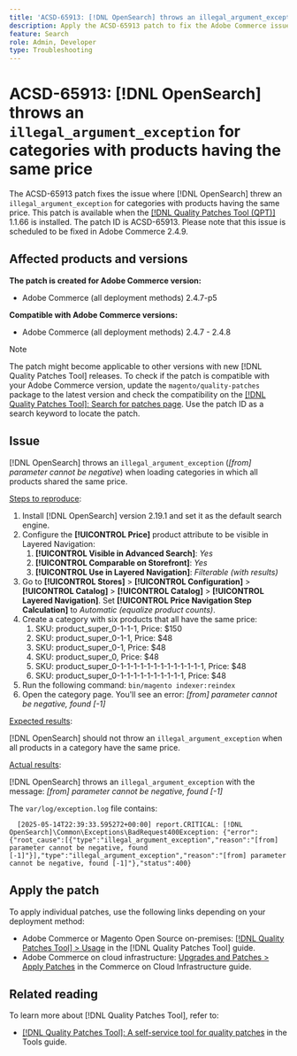 ```yaml
---
title: 'ACSD-65913: [!DNL OpenSearch] throws an illegal_argument_exception for categories with products having the same price'
description: Apply the ACSD-65913 patch to fix the Adobe Commerce issue where [!DNL Opensearch] is throwing an illegal_argument_exception ("[from] parameter cannot be negative") on the categories containing all products with the same price.
feature: Search
role: Admin, Developer
type: Troubleshooting
---
```


# ACSD-65913: [!DNL OpenSearch] throws an `illegal_argument_exception` for categories with products having the same price

The ACSD-65913 patch fixes the issue where [!DNL OpenSearch] threw an `illegal_argument_exception` for categories with products having the same price. This patch is available when the [[!DNL Quality Patches Tool (QPT)]](/help/tools/quality-patches-tool/quality-patches-tool-to-self-serve-quality-patches.md) 1.1.66 is installed. The patch ID is ACSD-65913. Please note that this issue is scheduled to be fixed in Adobe Commerce 2.4.9.

## Affected products and versions

**The patch is created for Adobe Commerce version:**

* Adobe Commerce (all deployment methods) 2.4.7-p5

**Compatible with Adobe Commerce versions:**

* Adobe Commerce (all deployment methods) 2.4.7 - 2.4.8

>[!NOTE]
>
>The patch might become applicable to other versions with new [!DNL Quality Patches Tool] releases. To check if the patch is compatible with your Adobe Commerce version, update the `magento/quality-patches` package to the latest version and check the compatibility on the [[!DNL Quality Patches Tool]: Search for patches page](https://experienceleague.adobe.com/tools/commerce-quality-patches/index.html). Use the patch ID as a search keyword to locate the patch.

## Issue

[!DNL OpenSearch] throws an `illegal_argument_exception` (*[from] parameter cannot be negative*) when loading categories in which all products shared the same price.

<u>Steps to reproduce</u>:

1. Install [!DNL OpenSearch] version 2.19.1 and set it as the default search engine.
1. Configure the **[!UICONTROL Price]** product attribute to be visible in Layered Navigation:
    1. **[!UICONTROL Visible in Advanced Search]**: *Yes*
    1. **[!UICONTROL Comparable on Storefront]**: *Yes*
    1. **[!UICONTROL Use in Layered Navigation]**: *Filterable (with results)*
1. Go to **[!UICONTROL Stores]** > **[!UICONTROL Configuration]** > **[!UICONTROL Catalog]** > **[!UICONTROL Catalog]** > **[!UICONTROL Layered Navigation]**. Set **[!UICONTROL Price Navigation Step Calculation]** to *Automatic (equalize product counts)*.
1. Create a category with six products that all have the same price:
    1. SKU: product_super_0-1-1-1, Price: $150
    1. SKU: product_super_0-1-1, Price: $48
    1. SKU: product_super_0-1, Price: $48
    1. SKU: product_super_0, Price: $48
    1. SKU: product_super_0-1-1-1-1-1-1-1-1-1-1-1-1-1, Price: $48
    1. SKU: product_super_0-1-1-1-1-1-1-1-1-1-1, Price: $48
1. Run the following command:
    `bin/magento indexer:reindex`
1. Open the category page. You'll see an error:
    *[from] parameter cannot be negative, found [-1]*

<u>Expected results</u>:

[!DNL OpenSearch] should not throw an `illegal_argument_exception` when all products in a category have the same price.

<u>Actual results</u>:

[!DNL OpenSearch] throws an `illegal_argument_exception` with the message:
    *[from] parameter cannot be negative, found [-1]*

The `var/log/exception.log` file contains:

```
  [2025-05-14T22:39:33.595272+00:00] report.CRITICAL: [!DNL OpenSearch]\Common\Exceptions\BadRequest400Exception: {"error":{"root_cause":[{"type":"illegal_argument_exception","reason":"[from] parameter cannot be negative, found [-1]"}],"type":"illegal_argument_exception","reason":"[from] parameter cannot be negative, found [-1]"},"status":400}
```

## Apply the patch

To apply individual patches, use the following links depending on your deployment method:

* Adobe Commerce or Magento Open Source on-premises: [[!DNL Quality Patches Tool] > Usage](/help/tools/quality-patches-tool/usage.md) in the [!DNL Quality Patches Tool] guide.
* Adobe Commerce on cloud infrastructure: [Upgrades and Patches > Apply Patches](https://experienceleague.adobe.com/docs/commerce-cloud-service/user-guide/develop/upgrade/apply-patches.html) in the Commerce on Cloud Infrastructure guide.

## Related reading

To learn more about [!DNL Quality Patches Tool], refer to:

* [[!DNL Quality Patches Tool]: A self-service tool for quality patches](/help/tools/quality-patches-tool/quality-patches-tool-to-self-serve-quality-patches.md) in the Tools guide.
